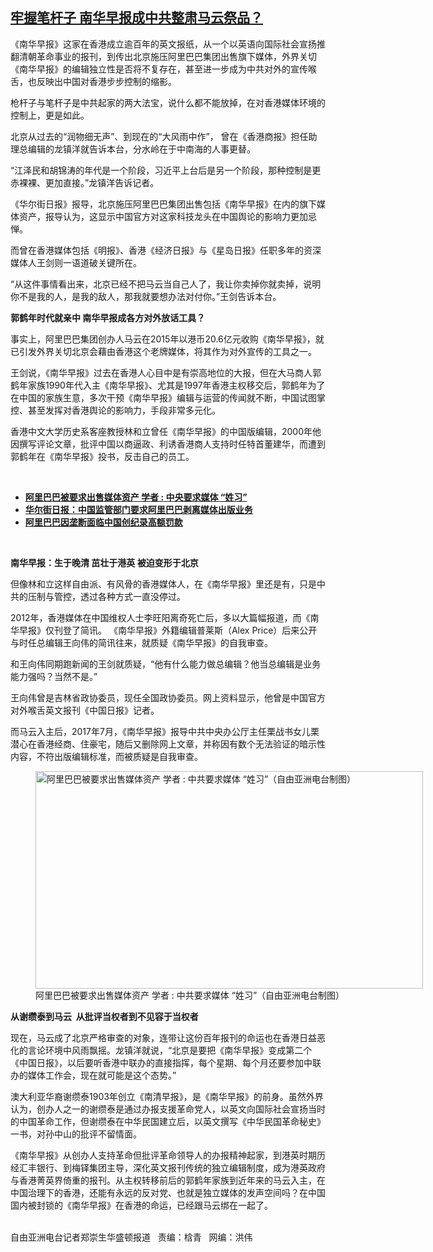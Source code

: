 <!--1615933631000-->
[牢握笔杆子 南华早报成中共整肃马云祭品？](https://www.rfa.org/mandarin/yataibaodao/meiti/rc-03162021143256.html)
------

<p></p><p>《南华早报》这家在香港成立逾百年的英文报纸，从一个以英语向国际社会宣扬推翻清朝革命事业的报刊，到传出北京施压阿里巴巴集团出售旗下媒体，外界关切《南华早报》的编辑独立性是否将不复存在，甚至进一步成为中共对外的宣传喉舌，也反映出中国对香港步步控制的缩影。<span></span></p><p><span>枪杆子与笔杆子是中共起家的两大法宝，说什么都不能放掉，在对香港媒体环境的控制上，更是如此。</span></p><p><span>北京从过去的“润物细无声”、到现在的“大风雨中作”，</span><span> </span><span>曾在《香港商报》担任助理总编辑的龙镇洋就告诉本台，分水岭在于中南海的人事更替。</span></p><p><span>“江泽民和胡锦涛的年代是一个阶段，习近平上台后是另一个阶段，那种控制是更赤裸裸、更加直接。”龙镇洋告诉记者。</span></p><p><span>《华尔街日报》报导，北京施压阿里巴巴集团出售包括《南华早报》在内的旗下媒体资产，报导认为，这显示中国官方对这家科技龙头在中国舆论的影响力更加忌惮。</span></p><p><span>而曾在香港媒体包括《明报》、香港《经济日报》与《星岛日报》任职多年的资深媒体人王剑则一语道破关键所在。</span></p><p><span>“从这件事情看出来，北京已经不把马云当自己人了，我让你卖掉你就卖掉，说明你不是我的人，是我的敌人，那我就要想办法对付你。”王剑告诉本台。</span></p><p><strong>郭鹤年时代就亲中 南华早报成各方对外放话工具？</strong></p><p><span>事实上，阿里巴巴集团创办人马云在</span><span>2015</span><span>年以港币</span><span>20.6</span><span>亿元收购《南华早报》，就已引发外界关切北京会藉由香港这个老牌媒体，将其作为对外宣传的工具之一。</span></p><p><span>王剑说，《南华早报》过去在香港人心目中是有崇高地位的大报，但在大马商人郭鹤年家族</span><span>1990</span><span>年代入主《南华早报》、尤其是</span><span>1997</span><span>年香港主权移交后，郭鹤年为了在中国的家族生意，多次干预《南华早报》编辑与运营的传闻就不断，中国试图掌控、甚至发挥对香港舆论的影响力，手段非常多元化。</span></p><p><span>香港中文大学历史系客座教授林和立曾任《</span><span>​​</span><span>南华早报》的中国版编辑，</span><span>2000</span><span>年他因撰写评论文章，批评中国以商逼政、利诱香港商人支持时任特首董建华，而遭到郭鹤年在《南华早报》投书，反击自己的员工。</span></p><p><br/></p><ul><li><a href="https://www.rfa.org/mandarin/yataibaodao/meiti/ac-03162021063926.html"><strong>阿里巴巴被要求出售媒体资产 学者 : 中央要求媒体 “姓习”</strong></a></li><li><strong><a href="https://www.rfa.org/mandarin/Xinwen/5-03152021112311.html">华尔街日报：中国监管部门要求阿里巴巴剥离媒体出版业务</a></strong></li><li><strong><a href="https://www.rfa.org/mandarin/Xinwen/4-03122021102323.html">阿里巴巴因垄断面临中国创纪录高额罚款</a></strong></li></ul><p><br/></p><p><strong>南华早报：生于晚清 茁壮于港英 被迫变形于北京</strong></p><p><span>但像林和立这样自由派、有风骨的香港媒体人，在《南华早报》里还是有，只是中共的压制与管控，透过各种方式一直没停过。</span></p><p><span>2012</span><span>年，香港媒体在中国维权人士李旺阳离奇死亡后，多以大篇幅报道，而《南华早报》仅刊登了简讯。</span><span> </span><span>《南华早报》外籍编辑普莱斯（</span><span>Alex Price</span><span>）后来公开与时任总编辑王向伟的简讯往来，就质疑《南华早报》的自我审查。</span></p><p><span>和王向伟同期跑新闻的王剑就质疑，“他有什么能力做总编辑？他当总编辑是业务能力强吗？当然不是。”</span></p><p><span>王向伟曾是吉林省政协委员，现任全国政协委员。网上资料显示，他曾是中国官方对外喉舌英文报刊《中国日报》记者。</span></p><p><span>而马云入主后，</span><span>2017</span><span>年</span><span>7</span><span>月，《南华早报》报导中共中央办公厅主任栗战书女儿栗潜心在香港经商、住豪宅，随后又删除网上文章，并称因有数个无法验证的暗示性内容，不符出版编辑标准，而被质疑是自我审查。</span></p><p><span><figure class="image-richtext image-inline captioned" style="width:620px;"><img alt="阿里巴巴被要求出售媒体资产   学者 : 中共要求媒体 “姓习”（自由亚洲电台制图）" height="348" src="https://www.rfa.org/mandarin/yataibaodao/meiti/rc-03162021143256.html/rc0316.jpg/@@images/a9e82b9b-cc51-4d4a-9fb9-58b1bc816b7b.jpeg" title="rc0316.jpg" width="620"/><figcaption class="image-caption">阿里巴巴被要求出售媒体资产   学者 : 中共要求媒体 “姓习”（自由亚洲电台制图）</figcaption><small></small></figure></span></p><p><strong>从谢缵泰到马云  从批评当权者到不见容于当权者</strong></p><p><span>现在，马云成了北京严格审查的对象，连带让这份百年报刊的命运也在香港日益恶化的言论环境中风雨飘摇。龙镇洋就说，“北京是要把《南华早报》变成第二个《中国日报》，以后要听香港中联办的直接指挥，每个星期、每个月还要参加中联办的媒体工作会，现在就可能是这个态势。”</span></p><p><span>澳大利亚华裔谢缵泰</span><span>1903</span><span>年创立《南清早报》，是《南华早报》的前身。虽然外界认为，创办人之一的谢缵泰是通过办报支援革命党人，以英文向国际社会宣扬当时的中国革命工作，但谢缵泰在中华民国建立后，以英文撰写《中华民国革命秘史》一书，对孙中山的批评不留情面。</span></p><p><span>《南华早报》从创办人支持革命但批评革命领导人的办报精神起家，到港英时期历经汇丰银行、到梅铎集团主导，深化英文报刊传统的独立编辑制度，成为港英政府与香港菁英界倚重的报刊。从主权转移前后的郭鹤年家族到近年来的马云入主，在中国治理下的香港，还能有永远的反对党、也就是独立媒体的发声空间吗？在中国国内被封锁的《南华早报》在香港的命运，已经跟马云绑在一起了。</span></p><p><br/>自由亚洲电台记者郑崇生华盛顿报道   责编：梒青   网编：洪伟</p>
